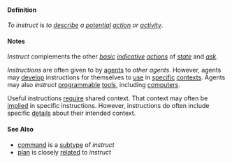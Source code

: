 #### Definition

*To instruct* is *to [describe](https://github.com/gcassel/Modular-Organization-Terminology/blob/master/terms/state.md) a [potential](https://github.com/gcassel/Modular-Organization-Terminology/blob/master/terms/potential.md) [action](https://github.com/gcassel/Modular-Organization-Terminology/blob/master/terms/action.md) or [activity](https://github.com/gcassel/Modular-Organization-Terminology/blob/master/terms/activity.md)*.
	
#### Notes  

*Instruct* complements the other *[basic](https://github.com/gcassel/Modular-Organization-Terminology/blob/master/terms/base.md) [indicative](https://github.com/gcassel/Modular-Organization-Terminology/blob/master/terms/indicate.md) [actions](https://github.com/gcassel/Modular-Organization-Terminology/blob/master/terms/action.md)* of *[state](https://github.com/gcassel/Modular-Organization-Terminology/blob/master/terms/state.md)* and *[ask](https://github.com/gcassel/Modular-Organization-Terminology/blob/master/terms/ask.md)*.

*Instructions* are often given to by [agents](https://github.com/gcassel/Modular-Organization-Terminology/blob/master/terms/agent.md) to *other agents*.   However, agents may [develop](https://github.com/gcassel/Modular-Organization-Terminology/blob/master/terms/develop.md) instructions for themselves to [use](https://github.com/gcassel/Modular-Organization-Terminology/blob/master/terms/use.md) in [specific](https://github.com/gcassel/Modular-Organization-Terminology/blob/master/terms/specific.md) [contexts](https://github.com/gcassel/Modular-Organization-Terminology/blob/master/terms/context.md).  Agents may also *instruct* [programmable](https://github.com/gcassel/Modular-Organization-Terminology/blob/master/terms/program.md) [tools](https://github.com/gcassel/Modular-Organization-Terminology/blob/master/terms/tool.md), including [computers](https://github.com/gcassel/Modular-Organization-Terminology/blob/master/terms/computer.md).

Useful instructions [require](https://github.com/gcassel/Modular-Organization-Terminology/blob/master/terms/requirement.md) shared context.  That context may often be [implied](https://github.com/gcassel/Modular-Organization-Terminology/blob/master/terms/imply.md) in specific instructions.   However, instructions do often include specific [details](https://github.com/gcassel/Modular-Organization-Terminology/blob/master/terms/detail.md) about their intended context.

#### See Also

* [command](https://github.com/gcassel/Modular-Organization-Terminology/blob/master/terms/command.md) is a [subtype](https://github.com/gcassel/Modular-Organization-Terminology/blob/master/terms/subtype.md) of *instruct*
* [plan](https://github.com/gcassel/Modular-Organization-Terminology/blob/master/terms/plan.md) is closely [related](https://github.com/gcassel/Modular-Organization-Terminology/blob/master/terms/relationship.md) to *instruct*
